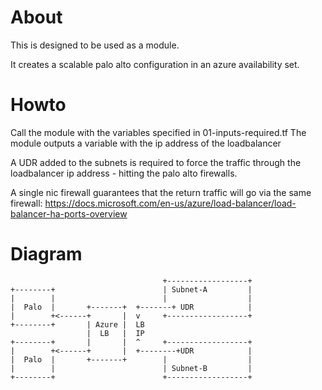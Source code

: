 # About

This is designed to be used as a module.

It creates a scalable palo alto configuration in an azure availability set.

# Howto
Call the module with the variables specified in 01-inputs-required.tf
The module outputs a variable with the ip address of the loadbalancer

A UDR added to the subnets is required to force the traffic through the
loadbalancer ip address - hitting the palo alto firewalls.

A single nic firewall guarantees that the return traffic will go via the same
firewall:
https://docs.microsoft.com/en-us/azure/load-balancer/load-balancer-ha-ports-overview

# Diagram
                                      +------------------+
    +--------+                        | Subnet-A         |
    |        |                        |                  |
    |  Palo  |       +-------+  +-------+ UDR            |
    |        +<------+       |  v     +------------------+
    +--------+       | Azure |  LB
                     |  LB   |  IP
    +--------+       |       |  ^     +------------------+
    |        +<------+       |  +--------+UDR            |
    |  Palo  |       +-------+        |                  |
    |        |                        | Subnet-B         |
    +--------+                        +------------------+

